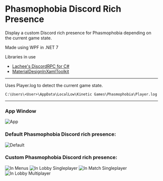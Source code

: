 # Phasmophobia Discord Rich Presence
Display a custom Discord rich presence for Phasmophobia depending on the current game state.

Made using WPF in .NET 7

Libraries in use<be>
- [Lachee's DiscordRPC for C#](https://github.com/Lachee/discord-rpc-csharp)<br>
- [MaterialDesignInXamlToolkit](https://github.com/MaterialDesignInXAML/MaterialDesignInXamlToolkit)

---

Uses Player.log to detect the current game state.
```
C:\Users\<User>\AppData\LocalLow\Kinetic Games\Phasmophobia\Player.log
```

---

### App Window
![App](https://i.imgur.com/W6VEbqe.png?raw=true)

### Default Phasmophobia Discord rich presence:<be>
![Default](https://i.imgur.com/bRYOoxi.png?raw=true)

### Custom Phasmophobia Discord rich presence:<br>
![In Menus](https://i.imgur.com/cWVDidl.png?raw=true)
![In Lobby Singleplayer](https://i.imgur.com/flXtT3h.png?raw=true)
![In Match Singleplayer](https://i.imgur.com/jD4CkAL.png?raw=true)
![In Lobby Multiplayer](https://i.imgur.com/LvPTykr.png?raw=true)
